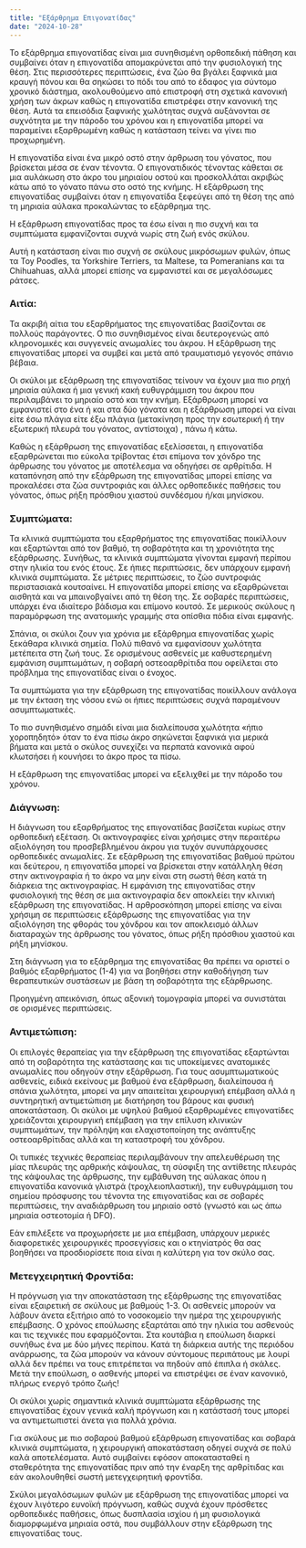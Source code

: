 ```yaml
---
title: "Εξάρθρημα Επιγονατίδας"
date: "2024-10-28"
---
```


Το εξάρθρημα επιγονατίδας είναι μια συνηθισμένη ορθοπεδική πάθηση και συμβαίνει όταν η επιγονατίδα απομακρύνεται από την φυσιολογική της θέση. Στις περισσότερες περιπτώσεις, ένα ζώο θα βγάλει ξαφνικά μια κραυγή πόνου και θα σηκώσει το πόδι του από το έδαφος για σύντομο χρονικό διάστημα, ακολουθούμενο από επιστροφή στη σχετικά κανονική χρήση των άκρων καθώς η επιγονατίδα επιστρέφει στην κανονική της θέση. Αυτά τα επεισόδια ξαφνικής χωλότητας συχνά αυξάνονται σε συχνότητα με την πάροδο του χρόνου και η επιγονατίδα μπορεί να παραμείνει εξαρθρωμένη καθώς η κατάσταση τείνει να γίνει πιο προχωρημένη.

Η επιγονατίδα είναι ένα μικρό οστό στην άρθρωση του γόνατος, που βρίσκεται μέσα σε έναν τένοντα. Ο επιγονατιδικός τένοντας κάθεται σε μια αυλάκωση στο άκρο του μηριαίου οστού και προσκολλάται ακριβώς κάτω από το γόνατο πάνω στο οστό της κνήμης. Η εξάρθρωση της επιγονατίδας συμβαίνει όταν η επιγονατίδα ξεφεύγει από τη θέση της από τη μηριαία αύλακα προκαλώντας το εξάρθρημα της.

Η εξάρθρωση επιγονατίδας προς τα έσω είναι η πιο συχνή και τα συμπτώματα εμφανίζονται συχνά νωρίς στη ζωή ενός σκύλου.

Αυτή η κατάσταση είναι πιο συχνή σε σκύλους μικρόσωμων φυλών, όπως τα Toy Poodles, τα Yorkshire Terriers, τα Maltese, τα Pomeranians και τα Chihuahuas, αλλά μπορεί επίσης να εμφανιστεί και σε μεγαλόσωμες ράτσες.

### Αιτία:

Τα ακριβή αίτια του εξαρθρήματος της επιγονατίδας βασίζονται σε πολλούς παράγοντες. Ο πιο συνηθισμένος είναι δευτερογενώς από κληρονομικές και συγγενείς ανωμαλίες του άκρου. Η εξάρθρωση της επιγονατίδας μπορεί να συμβεί και μετά από τραυματισμό γεγονός σπάνιο βέβαια.

Οι σκύλοι με εξάρθρωση της επιγονατίδας τείνουν να έχουν μια πιο ρηχή μηριαία αύλακα ή μια γενική κακή ευθυγράμμιση του άκρου που περιλαμβάνει το μηριαίο οστό και την κνήμη. Εξάρθρωση μπορεί να εμφανιστεί στο ένα ή και στα δύο γόνατα και η εξάρθρωση μπορεί να είναι είτε έσω πλάγια είτε έξω πλάγια (μετακίνηση προς την εσωτερική ή την εξωτερική πλευρά του γόνατος, αντίστοιχα) , πάνω ή κάτω.

Καθώς η εξάρθρωση της επιγονατίδας εξελίσσεται, η επιγονατίδα εξαρθρώνεται πιο εύκολα τρίβοντας έτσι επίμονα τον χόνδρο της άρθρωσης του γόνατος με αποτέλεσμα να οδηγήσει σε αρθρίτιδα. Η καταπόνηση από την εξάρθρωση της επιγονατίδας μπορεί επίσης να προκαλέσει στα ζώα συντροφιάς και άλλες ορθοπεδικές παθήσεις του γόνατος, όπως ρήξη πρόσθιου χιαστού συνδέσμου ή/και μηνίσκου.

### Συμπτώματα:

Τα κλινικά συμπτώματα του εξαρθρήματος της επιγονατίδας ποικίλλουν και εξαρτώνται από τον βαθμό, τη σοβαρότητα και τη χρονιότητα της εξάρθρωσης. Συνήθως, τα κλινικά συμπτώματα γίνονται εμφανή περίπου στην ηλικία του ενός έτους. Σε ήπιες περιπτώσεις, δεν υπάρχουν εμφανή κλινικά συμπτώματα. Σε μέτριες περιπτώσεις, το ζώο συντροφιάς περιστασιακά κουτσαίνει. Η επιγονατίδα μπορεί επίσης να εξαρθρώνεται αισθητά και να μπαινοβγαίνει από τη θέση της. Σε σοβαρές περιπτώσεις, υπάρχει ένα ιδιαίτερο βάδισμα και επίμονο κουτσό. Σε μερικούς σκύλους η παραμόρφωση της ανατομικής γραμμής στα οπίσθια πόδια είναι εμφανής.

Σπάνια, οι σκύλοι ζουν για χρόνια με εξάρθρημα επιγονατίδας χωρίς ξεκάθαρα κλινικά σημεία. Πολύ πιθανό να εμφανίσουν χωλότητα μετέπειτα στη ζωή τους. Σε ορισμένους ασθενείς με καθυστερημένη εμφάνιση συμπτωμάτων, η σοβαρή οστεοαρθρίτιδα που οφείλεται στο πρόβλημα της επιγονατίδας είναι ο ένοχος.

Τα συμπτώματα για την εξάρθρωση της επιγονατίδας ποικίλλουν ανάλογα με την έκταση της νόσου ενώ οι ήπιες περιπτώσεις συχνά παραμένουν ασυμπτωματικές.

Το πιο συνηθισμένο σημάδι είναι μια διαλείπουσα χωλότητα «ήπιο χοροπηδητό» όταν το ένα πίσω άκρο σηκώνεται ξαφνικά για μερικά βήματα και μετά ο σκύλος συνεχίζει να περπατά κανονικά αφού κλωτσήσει ή κουνήσει το άκρο προς τα πίσω.

Η εξάρθρωση της επιγονατίδας μπορεί να εξελιχθεί με την πάροδο του χρόνου.

### Διάγνωση:

Η διάγνωση του εξαρθρήματος της επιγονατίδας βασίζεται κυρίως στην ορθοπεδική εξέταση. Οι ακτινογραφίες είναι χρήσιμες στην περαιτέρω αξιολόγηση του προσβεβλημένου άκρου για τυχόν συνυπάρχουσες ορθοπεδικές ανωμαλίες. Σε εξάρθρωση της επιγονατίδας βαθμού πρώτου και δεύτερου, η επιγονατίδα μπορεί να βρίσκεται στην κατάλληλη θέση στην ακτινογραφία ή το άκρο να μην είναι στη σωστή θέση κατά τη διάρκεια της ακτινογραφίας. Η εμφάνιση της επιγονατίδας στην φυσιολογική της θέση σε μια ακτινογραφία δεν αποκλείει την κλινική εξάρθρωση της επιγονατίδας. Η αρθροσκόπηση μπορεί επίσης να είναι χρήσιμη σε περιπτώσεις εξάρθρωσης της επιγονατίδας για την αξιολόγηση της φθοράς του χόνδρου και τον αποκλεισμό άλλων διαταραχών της άρθρωσης του γόνατος, όπως ρήξη πρόσθιου χιαστού και ρήξη μηνίσκου.

Στη διάγνωση για το εξάρθρημα της επιγονατίδας θα πρέπει να οριστεί ο βαθμός εξαρθρήματος (1-4) για να βοηθήσει στην καθοδήγηση των θεραπευτικών συστάσεων με βάση τη σοβαρότητα της εξάρθρωσης.

Προηγμένη απεικόνιση, όπως αξονική τομογραφία μπορεί να συνιστάται σε ορισμένες περιπτώσεις.

### Αντιμετώπιση:

Οι επιλογές θεραπείας για την εξάρθρωση της επιγονατίδας εξαρτώνται από τη σοβαρότητα της κατάστασης και τις υποκείμενες ανατομικές ανωμαλίες που οδηγούν στην εξάρθρωση. Για τους ασυμπτωματικούς ασθενείς, ειδικά εκείνους με βαθμού ένα εξάρθρωση, διαλείπουσα ή σπάνια χωλότητα, μπορεί να μην απαιτείται χειρουργική επέμβαση αλλά η συντηρητική αντιμετώπιση με διατήρηση του βάρους και φυσική αποκατάσταση. Οι σκύλοι με υψηλού βαθμού εξαρθρωμένες επιγονατίδες χρειάζονται χειρουργική επέμβαση για την επίλυση κλινικών συμπτωμάτων, την πρόληψη και ελαχιστοποίηση της ανάπτυξης οστεοαρθρίτιδας αλλά και τη καταστροφή του χόνδρου.

Οι τυπικές τεχνικές θεραπείας περιλαμβάνουν την απελευθέρωση της μίας πλευράς της αρθρικής κάψουλας, τη σύσφιξη της αντίθετης πλευράς της κάψουλας της άρθρωσης, την εμβάθυνση της αύλακας όπου η επιγονατίδα κανονικά γλιστρά (τροχλειοπλαστική), την ευθυγράμμιση του σημείου πρόσφυσης του τένοντα της επιγονατίδας και σε σοβαρές περιπτώσεις, την αναδιάρθρωση του μηριαίο οστό (γνωστό και ως άπω μηριαία οστεοτομία ή DFO).

Εάν επιλέξετε να προχωρήσετε με μια επέμβαση, υπάρχουν μερικές διαφορετικές χειρουργικές προσεγγίσεις και ο κτηνίατρός θα σας βοηθήσει να προσδιορίσετε ποια είναι η καλύτερη για τον σκύλο σας.

### Μετεγχειρητική Φροντίδα:

Η πρόγνωση για την αποκατάσταση της εξάρθρωσης της επιγονατίδας είναι εξαιρετική σε σκύλους με βαθμούς 1-3. Οι ασθενείς μπορούν να λάβουν άνετα εξιτήριο από το νοσοκομείο την ημέρα της χειρουργικής επέμβασης. Ο χρόνος επούλωσης εξαρτάται από την ηλικία του ασθενούς και τις τεχνικές που εφαρμόζονται. Στα κουτάβια η επούλωση διαρκεί συνήθως ένα με δύο μήνες περίπου. Κατά τη διάρκεια αυτής της περιόδου ανάρρωσης, τα ζώα μπορούν να κάνουν σύντομους περιπάτους με λουρί αλλά δεν πρέπει να τους επιτρέπεται να πηδούν από έπιπλα ή σκάλες. Μετά την επούλωση, ο ασθενής μπορεί να επιστρέψει σε έναν κανονικό, πλήρως ενεργό τρόπο ζωής!

Οι σκύλοι χωρίς σημαντικά κλινικά συμπτώματα εξάρθρωσης της επιγονατίδας έχουν γενικά καλή πρόγνωση και η κατάστασή τους μπορεί να αντιμετωπιστεί άνετα για πολλά χρόνια.

Για σκύλους με πιο σοβαρού βαθμού εξάρθρωση επιγονατίδας και σοβαρά κλινικά συμπτώματα, η χειρουργική αποκατάσταση οδηγεί συχνά σε πολύ καλά αποτελέσματα. Αυτό συμβαίνει εφόσον αποκατασταθεί η σταθερότητα της επιγονατίδας πριν από την έναρξη της αρθρίτιδας και εάν ακολουθηθεί σωστή μετεγχειρητική φροντίδα.

Σκύλοι μεγαλόσωμων φυλών με εξάρθρωση της επιγονατίδας μπορεί να έχουν λιγότερο ευνοϊκή πρόγνωση, καθώς συχνά έχουν πρόσθετες ορθοπεδικές παθήσεις, όπως δυσπλασία ισχίου ή μη φυσιολογικά διαμορφωμένα μηριαία οστά, που συμβάλλουν στην εξάρθρωση της επιγονατίδας τους.
